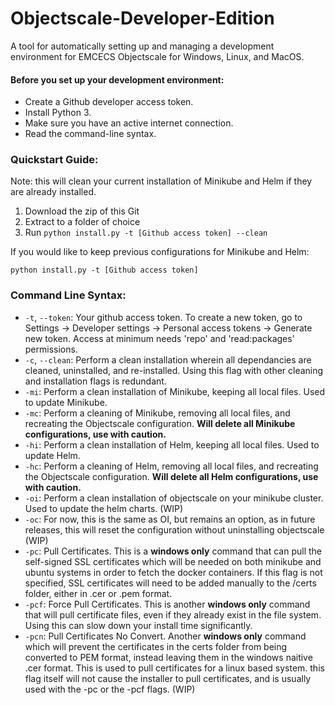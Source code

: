 # Objectscale-Developer-Edition

A tool for automatically setting up and managing a development environment for EMCECS Objectscale for Windows, Linux, and MacOS.

#### Before you set up your development environment:

 * Create a Github developer access token.
 * Install Python 3.
 * Make sure you have an active internet connection.
 * Read the command-line syntax.

### Quickstart Guide:
Note: this will clean your current installation of Minikube and Helm if they are already installed.

 1. Download the zip of this Git
 2. Extract to a folder of choice
 3. Run ```python install.py -t [Github access token] --clean```

If you would like to keep previous configurations for Minikube and Helm:

  ```python install.py -t [Github access token]```

### Command Line Syntax:

 * ```-t```, ```--token```: Your github access token. To create a new token, go to Settings -> Developer settings -> Personal access tokens -> Generate new token. Access at minimum needs 'repo' and 'read:packages' permissions.
 * ```-c```, ```--clean```: Perform a clean installation wherein all dependancies are cleaned, uninstalled, and re-installed. Using this flag with other cleaning and installation flags is redundant.
 * ```-mi```: Perform a clean installation of Minikube, keeping all local files. Used to update Minikube.
 * ```-mc```: Perform a cleaning of Minikube, removing all local files, and recreating the Objectscale configuration. **Will delete all Minikube configurations, use with caution.**
 * ```-hi```: Perform a clean installation of Helm, keeping all local files. Used to update Helm.
 * ```-hc```: Perform a cleaning of Helm, removing all local files, and recreating the Objectscale configuration. **Will delete all Helm configurations, use with caution.**
 * ```-oi```: Perform a clean installation of objectscale on your minikube cluster. Used to update the helm charts. (WIP)
 * ```-oc```: For now, this is the same as OI, but remains an option, as in future releases, this will reset the configuration without uninstalling objectscale (WIP)
 * ```-pc```: Pull Certificates. This is a **windows only** command that can pull the self-signed SSL certificates which will be needed on both minikube and ubuntu systems in order to fetch the docker containers. If this flag is not specified, SSL certificates will need to be added manually to the /certs folder, either in .cer or .pem format.
 * ```-pcf```: Force Pull Certificates. This is another **windows only** command that will pull certificate files, even if they already exist in the file system. Using this can slow down your install time significantly.
 * ```-pcn```: Pull Certificates No Convert. Another **windows only** command which will prevent the certificates in the certs folder from being converted to PEM format, instead leaving them in the windows naitive .cer format. This is used to pull certificates for a linux based system. this flag itself will not cause the installer to pull certificates, and is usually used with the -pc or the -pcf flags. (WIP)